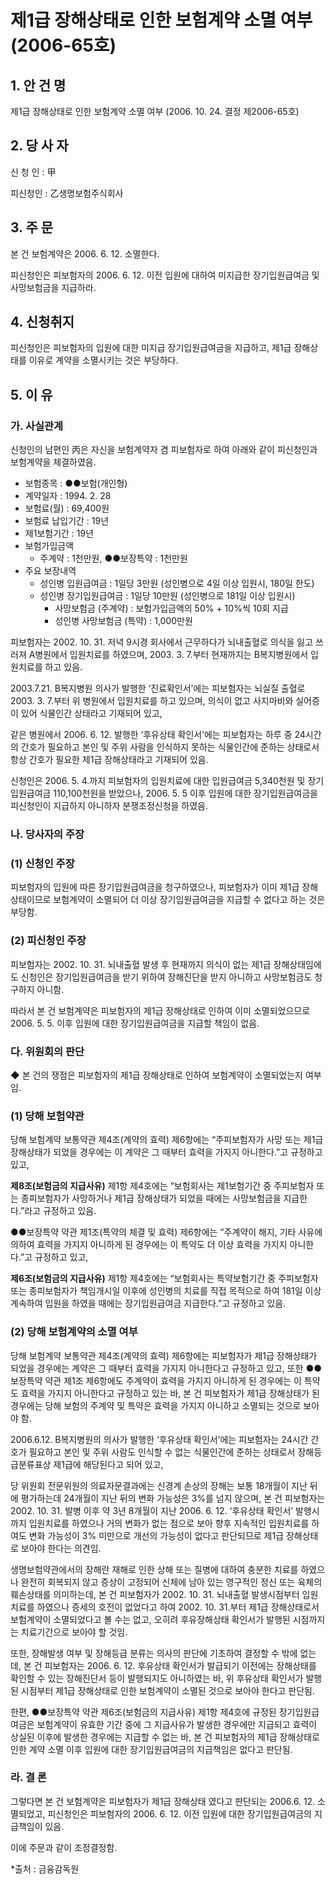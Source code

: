 # 제1급 장해상태로 인한 보험계약 소멸 여부(2006-65호)

## 1. 안 건 명 
제1급 장해상태로 인한 보험계약 소멸 여부
            (2006. 10. 24. 결정 제2006-65호)

## 2. 당 사 자

신 청 인 : 甲
  
피신청인 : 乙생명보험주식회사


## 3. 주    문

본 건 보험계약은 2006. 6. 12. 소멸한다.

피신청인은 피보험자의 2006. 6. 12. 이전 입원에 대하여 미지급한 장기입원급여금 및 사망보험금을 지급하라.

## 4. 신청취지

피신청인은 피보험자의 입원에 대한 미지급 장기입원급여금을 지급하고, 제1급 장해상태를 이유로 계약을 소멸시키는 것은 부당하다.

## 5. 이   유

### 가. 사실관계

신청인의 남편인 丙은 자신을 보험계약자 겸 피보험자로 하여 아래와 같이 피신청인과 보험계약을 체결하였음.

- 보험종목 : ●●보험(개인형)   
- 계약일자 : 1994. 2. 28
- 보험료(월) : 69,400원                   
- 보험료 납입기간 : 19년
- 제1보험기간 : 19년                   
- 보험가입금액
   * 주계약 : 1천만원,  ●●보장특약 : 1천만원
- 주요 보장내역 
   * 성인병 입원급여금 : 1일당 3만원
               (성인병으로 4일 이상 입원시, 180일 한도) 
   * 성인병 장기입원급여금 : 1일당 10만원
                                (성인병으로 181일 이상 입원시) 
        * 사망보험금 (주계약) : 보험가입금액의 50% + 10%씩 10회 지급 
        * 성인병 사망보험금 (특약) : 1,000만원 

피보험자는 2002. 10. 31. 저녁 9시경 회사에서 근무하다가 뇌내출혈로 의식을 잃고 쓰러져 A병원에서 입원치료를 하였으며, 2003. 3. 7.부터 현재까지는 B복지병원에서 입원치료를 하고 있음.

2003.7.21. B복지병원 의사가 발행한 ‘진료확인서’에는 피보험자는 뇌실질 출혈로 2003. 3. 7.부터 위 병원에서 입원치료를 하고 있으며, 의식이 없고 사지마비와 실어증이 있어 식물인간 상태라고 기재되어 있고,
  
같은 병원에서 2006. 6. 12. 발행한 ‘후유상태 확인서’에는 피보험자는 하루 중 24시간의 간호가 필요하고 본인 및 주위 사람을 인식하지 못하는 식물인간에 준하는 상태로서 항상 간호가 필요한 제1급 장해상태라고 기재되어 있음.

신청인은 2006. 5. 4.까지 피보험자의 입원치료에 대한 입원급여금 5,340천원 및 장기입원급여금 110,100천원을 받았으나, 2006. 5. 5 이후 입원에 대한 장기입원급여금을 피신청인이 지급하지 아니하자 분쟁조정신청을 하였음.

### 나. 당사자의 주장

### (1) 신청인 주장
 
피보험자의 입원에 따른 장기입원급여금을 청구하였으나, 피보험자가 이미 제1급 장해상태이므로 보험계약이 소멸되어 더 이상 장기입원급여금을 지급할 수 없다고 하는 것은 부당함.

### (2) 피신청인 주장

피보험자는 2002. 10. 31. 뇌내출혈 발생 후 현재까지 의식이 없는 제1급 장해상태임에도 신청인은 장기입원급여금을 받기 위하여 장해진단을 받지 아니하고 사망보험금도 청구하지 아니함.

따라서 본 건 보험계약은 피보험자의 제1급 장해상태로 인하여 이미 소멸되었으므로 2006. 5. 5. 이후 입원에 대한 장기입원급여금을 지급할 책임이 없음. 


### 다. 위원회의 판단

◆ 본 건의 쟁점은 피보험자의 제1급 장해상태로 인하여 보험계약이 소멸되었는지 여부임.

### (1) 당해 보험약관 

당해 보험계약 보통약관 제4조(계약의 효력) 제6항에는 “주피보험자가 사망 또는 제1급 장해상태가 되었을 경우에는 이 계약은 그 때부터 효력을 가지지 아니한다.”고 규정하고 있고,

**제8조(보험금의 지급사유)** 제1항 제4호에는 “보험회사는 제1보험기간 중 주피보험자 또는 종피보험자가 사망하거나 제1급 장해상태가 되었을 때에는 사망보험금을 지급한다.”라고 규정하고 있음.

●●보장특약 약관 제1조(특약의 체결 및 효력) 제6항에는 “주계약이 해지, 기타 사유에 의하여 효력을 가지지 아니하게 된 경우에는 이 특약도 더 이상 효력을 가지지 아니한다.”고 규정하고 있고,

**제6조(보험금의 지급사유)** 제1항 제4호에는 “보험회사는 특약보험기간 중 주피보험자 또는 종피보험자가 책임개시일 이후에 성인병의 치료를 직접 목적으로 하여 181일 이상 계속하여 입원을 하였을 때에는 장기입원급여금 지급한다.”고 규정하고 있음.

### (2) 당해 보험계약의 소멸 여부

당해 보험계약 보통약관 제4조(계약의 효력) 제6항에는 피보험자가 제1급 장해상태가 되었을 경우에는 계약은 그 때부터 효력을 가지지 아니한다고 규정하고 있고, 또한 ●●보장특약 약관 제1조 제6항에도 주계약이 효력을 가지지 아니하게 된 경우에는 이 특약도 효력을 가지지 아니한다고 규정하고 있는 바, 본 건 피보험자가 제1급 장해상태가 된 경우에는 당해 보험의 주계약 및 특약은 효력을 가지지 아니하고 소멸되는 것으로 보아야 함.

2006.6.12. B복지병원의 의사가 발행한 ‘후유상태 확인서’에는 피보험자는 24시간 간호가 필요하고 본인 및 주위 사람도 인식할 수 없는 식물인간에 준하는 상태로서 장해등급분류표상 제1급에 해당된다고 되어 있고, 

당 위원회 전문위원의 의료자문결과에는 신경계 손상의 장해는 보통 18개월이 지난 뒤에 평가하는데 24개월이 지난 뒤의 변화 가능성은 3%를 넘지 않으며, 본 건 피보험자는 2002. 10. 31. 발병 이후 약 3년 8개월이 지난 2006. 6. 12. ‘후유상태 확인서’ 발행시까지 입원치료를 하였으나 거의 변화가 없는 점으로 보아 향후 지속적인 입원치료를 하여도 변화 가능성이 3% 미만으로 개선의 가능성이 없다고 판단되므로 제1급 장해상태로 보아야 한다는 의견임.

생명보험약관에서의 장해란 재해로 인한 상해 또는 질병에 대하여 충분한 치료를 하였으나 완전히 회복되지 않고 증상이 고정되어 신체에 남아 있는 영구적인 정신 또는 육체의 훼손상태를 의미하는데, 본 건 피보험자가 2002. 10. 31. 뇌내출혈 발생시점부터 입원치료를 하였으나 증세의 호전이 없었다고 하여 2002. 10. 31.부터 제1급 장해상태로서 보험계약이 소멸되었다고 볼 수는 없고, 오히려 후유장해상태 확인서가 발행된 시점까지는 치료기간으로 보아야 할 것임. 

또한, 장해발생 여부 및 장해등급 분류는 의사의 판단에 기초하여 결정할 수 밖에 없는데, 본 건 피보험자는 2006. 6. 12. 후유상태 확인서가 발급되기 이전에는 장해상태를 확인할 수 있는 장해진단서 등이 발행되지도 아니하였는 바, 위 후유상태 확인서가 발행된 시점부터 제1급 장해상태로 인한 보험계약이 소멸된 것으로 보아야 한다고 판단됨.

한편, ●●보장특약 약관 제6조(보험금의 지급사유) 제1항 제4호에 규정된 장기입원급여금은 보험계약이 유효한 기간 중에 그 지급사유가 발생한 경우에만 지급되고 효력이 상실된 이후에 발생한 경우에는 지급할 수 없는 바, 본 건 피보험자의 제1급 장해상태로 인한 계약 소멸 이후 입원에 대한 장기입원급여금의 지급책임은 없다고 판단됨.

### 라. 결 론

그렇다면 본 건 보험계약은 피보험자가 제1급 장해상태 였다고 판단되는 2006.6. 12. 소멸되었고, 피신청인은 피보험자의 2006. 6. 12. 이전 입원에 대한 장기입원급여금의 지급책임이 있음.

이에 주문과 같이 조정결정함.

*출처 : 금융감독원